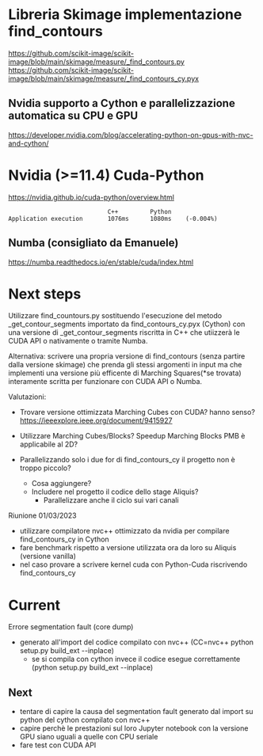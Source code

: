 
# Libreria Skimage implementazione find_contours
https://github.com/scikit-image/scikit-image/blob/main/skimage/measure/_find_contours.py
https://github.com/scikit-image/scikit-image/blob/main/skimage/measure/_find_contours_cy.pyx

## Nvidia supporto a Cython e parallelizzazione automatica su CPU e GPU 
https://developer.nvidia.com/blog/accelerating-python-on-gpus-with-nvc-and-cython/



# Nvidia (>=11.4) Cuda-Python
https://nvidia.github.io/cuda-python/overview.html
	
                                C++         Python
    Application execution       1076ms      1080ms    (-0.004%)

## Numba (consigliato da Emanuele)
https://numba.readthedocs.io/en/stable/cuda/index.html


# Next steps
Utilizzare find_countours.py sostituendo l'esecuzione del metodo 
_get_contour_segments importato da find_contours_cy.pyx (Cython)
con una versione di _get_contour_segments riscritta in C++ che 
utiizzerà le CUDA API o nativamente o tramite Numba.

Alternativa:
scrivere una propria versione di find_contours 
(senza partire dalla versione skimage) che prenda gli stessi
argomenti in input ma che implementi una versione più efficente di
Marching Squares(*se trovata) interamente scritta per
funzionare con CUDA API o Numba.

Valutazioni:
* Trovare versione ottimizzata Marching Cubes con CUDA? hanno senso?
    https://ieeexplore.ieee.org/document/9415927

* Utilizzare Marching Cubes/Blocks? 
    Speedup Marching Blocks PMB è applicabile al 2D?
    
* Parallelizzando solo i due for di find_contours_cy il progetto non è troppo piccolo?
    * Cosa aggiungere?
    * Includere nel progetto il codice dello stage Aliquis?
        * Parallelizzare anche il ciclo sui vari canali

Riunione 01/03/2023
- utilizzare compilatore nvc++ ottimizzato da nvidia per compilare find_contours_cy in Cython
- fare benchmark rispetto a versione utilizzata ora da loro su Aliquis (versione vanilla)
- nel caso provare a scrivere kernel cuda con Python-Cuda riscrivendo find_contours_cy


# Current
Errore segmentation fault (core dump)
- generato all'import del codice compilato con nvc++ (CC=nvc++ python setup.py build_ext --inplace)
	- se si compila con cython invece il codice esegue correttamente (python setup.py build_ext --inplace)

## Next
- tentare di capire la causa del segmentation fault generato dal import su python del cython compilato con nvc++
- capire perchè le prestazioni sul loro Jupyter notebook con la versione GPU siano uguali a quelle con CPU seriale
- fare test con CUDA API

